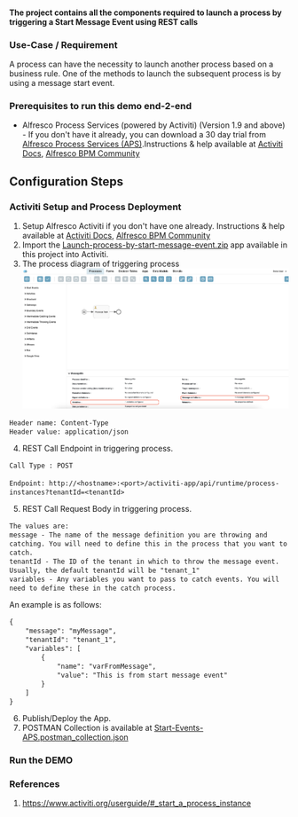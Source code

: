 #### The project contains all the components required to launch a process by triggering a Start Message Event using REST calls

### Use-Case / Requirement
A process can have the necessity to launch another process based on a business rule. One of the methods to launch the subsequent process is by using a message start event.

### Prerequisites to run this demo end-2-end

* Alfresco Process Services (powered by Activiti) (Version 1.9 and above) - If you don't have it already, you can download a 30 day trial from [Alfresco Process Services (APS)](https://www.alfresco.com/products/business-process-management/alfresco-activiti).Instructions & help available at [Activiti Docs](http://docs.alfresco.com/activiti/docs/), [Alfresco BPM Community](https://community.alfresco.com/community/bpm)


## Configuration Steps

### Activiti Setup and Process Deployment
1. Setup Alfresco Activiti if you don't have one already. Instructions & help available at [Activiti Docs](http://docs.alfresco.com/activiti/docs/), [Alfresco BPM Community](https://community.alfresco.com/community/bpm)
2. Import the [Launch-process-by-start-message-event.zip](Launch-process-by-start-message-event.zip) app available in this project into Activiti.
3. The process diagram of triggering process ![Triggering Process](resources/Source-Process-Flow.png)
```
Header name: Content-Type
Header value: application/json
```
4. REST Call Endpoint in triggering process. 

```
Call Type : POST

Endpoint: http://<hostname>:<port>/activiti-app/api/runtime/process-instances?tenantId=<tenantId>

```
5. REST Call Request Body in triggering process. 
```
The values are:
message - The name of the message definition you are throwing and catching. You will need to define this in the process that you want to catch.
tenantId - The ID of the tenant in which to throw the message event. Usually, the default tenantId will be "tenant_1"
variables - Any variables you want to pass to catch events. You will need to define these in the catch process.
```
An example is as follows:
```
{
    "message": "myMessage",
    "tenantId": "tenant_1",
    "variables": [
        {
            "name": "varFromMessage",
            "value": "This is from start message event"
        }
    ]
}
```
6. Publish/Deploy the App.
7. POSTMAN Collection is available at [Start-Events-APS.postman_collection.json](Start-Events-APS.postman_collection.json)

### Run the DEMO

### References
1. https://www.activiti.org/userguide/#_start_a_process_instance
